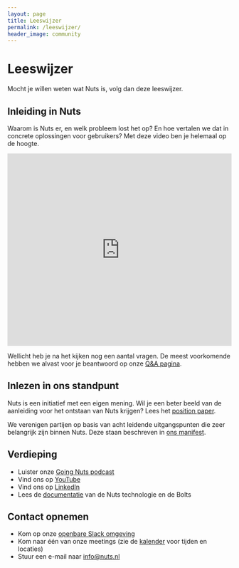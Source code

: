 ```yaml
---
layout: page
title: Leeswijzer
permalink: /leeswijzer/
header_image: community
---
```


# Leeswijzer

Mocht je willen weten wat Nuts is, volg dan deze leeswijzer.

## Inleiding in Nuts

Waarom is Nuts er, en welk probleem lost het op? En hoe vertalen we dat in
concrete oplossingen voor gebruikers? Met deze video ben je helemaal op de
hoogte.

<iframe
  width="100%"
  height="432"
  src="https://www.youtube.com/embed/b3p5_0qWbBA"
  frameborder="0"
  allow="accelerometer; autoplay; encrypted-media; gyroscope; picture-in-picture"
  allowfullscreen
></iframe>

Wellicht heb je na het kijken nog een aantal vragen. De meest voorkomende hebben
we alvast voor je beantwoord op onze [Q&A pagina](/q-and-a).

## Inlezen in ons standpunt

Nuts is een initiatief met een eigen mening. Wil je een beter beeld van de
aanleiding voor het ontstaan van Nuts krijgen? Lees het [position
paper](/position-paper).

We verenigen partijen op basis van acht leidende uitgangspunten die zeer
belangrijk zijn binnen Nuts. Deze staan beschreven in [ons manifest](/manifest).

## Verdieping

  * Luister onze [Going Nuts podcast](/podcast)
  * Vind ons op [YouTube](https://www.youtube.com/channel/UCJtbrUe2TphkzDi2lPY5yYQ)
  * Vind ons op [LinkedIn](https://www.linkedin.com/company/stichting-nuts)
  * Lees de [documentatie](/documentatie) van de Nuts technologie en de Bolts

## Contact opnemen

  * Kom op onze [openbare Slack omgeving](https://join.slack.com/t/nuts-foundation/shared_invite/zt-235ww08nk-halwcet23WCHclmlFd0lLg)
  * Kom naar één van onze meetings (zie de [kalender](/kalender) voor tijden en locaties)
  * Stuur een e-mail naar [info@nuts.nl](mailto:info@nuts.nl)

